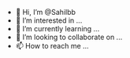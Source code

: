 - 👋 Hi, I’m @Sahilbb
- 👀 I’m interested in ...
- 🌱 I’m currently learning ...
- 💞️ I’m looking to collaborate on ...
- 📫 How to reach me ...

<!---
Sahilbb/Sahilbb is a ✨ special ✨ repository because its `README.md` (this file) appears on your GitHub profile.
You can click the Preview link to take a look at your changes.
--->
